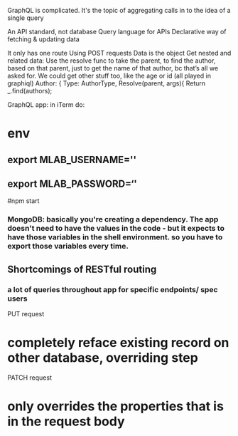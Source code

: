 GraphQL is complicated. It's the topic of aggregating calls in to the idea of a single query

An API standard, not database
Query language for APIs
Declarative way of fetching & updating data

It only has one route
Using POST requests
Data is the object 
Get nested and related data:
Use the resolve func to take the parent, to find the author, based on that parent, just to get the name of that author, bc that’s all we asked for. We could get other stuff too, like the age or id (all played in graphiql)
Author: {
    Type: AuthorType,
Resolve(parent, args){
    Return _.find(authors);

GraphQL app: in iTerm do:
# env
## export MLAB_USERNAME=''
## export MLAB_PASSWORD=‘'
#npm start

### MongoDB: basically you're creating a dependency. The app doesn't need to have the values in the code - but it expects to have those variables in the shell environment. so you have to export those variables every time.

## Shortcomings of RESTful routing
### a lot of queries throughout app for specific endpoints/ spec users

PUT request
# completely reface existing record on other database, overriding step

PATCH request
# only overrides the properties that is in the request body
